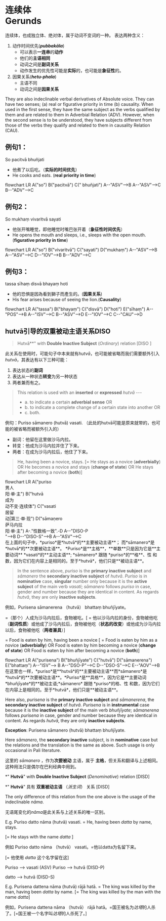 # 连续体<br>Gerunds
连续体，也成独立体、绝对体，属于动词不变词的一种。
表达两种含义：
1. 动作时间优先(***pubbakāla***)
   - 可以表示**一连串**的**动作**
   - 他们的**主语相同**
   - 动词之间是**副词关系**
   - 动作发生的优先性可能是**实际**的，也可能是**象征性**的。
2. 因果关系(***hetu-phala***)
   - 主语不同
   - 动词之间是**因果关系**

They are also indeclinable verbal derivatives of Absolute voice.
They can have two senses; (a) real or figurative priority in time (b) causality.
When used in the first sense, they have the same subject as the verbs qualified by them and are related to them in Adverbial Relation (ADV). 
However, when the second sense is to be understood, they have subjects different from those of the verbs they qualify and related to them in causality Relation (CAU). 

## 例句1：
So pacitvā bhuñjati
- 他煮了以后吃。（**实际的时间优先**）
- He cooks and eats. (**real priority in time**)
<div class="mermaid">
flowchart LR
A("so")
B("pacitvā")
C(" bhuñjati")
A--"ASV"-->B
A--"ASV"-->C
B--"ADV"-->C
</div>

## 例句2：
So mukhaṃ vivaritvā sayati
- 他张开嘴睡觉，即他睡觉时嘴巴张开着（**象征性时间优先**）
- He opens the mouth and sleeps, i.e., sleeps with the open mouth.(**figurative priority in time**)

<div class="mermaid">
flowchart LR
A("so")
B("vivaritvā")
C("sayati")
D("mukhaṃ")
A--"ASV"-->B
A--"ASV"-->C
D--"IOV"-->B
B--"ADV"-->C
</div>

## 例句3：
tassa sīhaṃ disvā bhayaṃ hoti
- 他的恐惧是因為看到獅子而產生的。(**因果关系**)
- His fear arises because of seeing the lion.(**Causality**) 

<div class="mermaid">
flowchart LR
A("tassa")
B("bhayaṃ")
C("disvā")
D("hoti")
E("sīhaṃ")
A--"POS"-->B
A--"ISV"-->C
B--"ASV"-->D
E--"IOV"-->C
C--"CAU"-->D
</div>

## hutvā引导的双重被动主语关系DISO
>Hutvā**" with **Double Inactive Subject** (*Ordinary*) relation [DISO ] 

此关系在使用时，可能句子中本来就有*hutvā*，也可能被省略而我们需要额外引入*hutvā*，其表达有以下三种可能：
1. 表达状态的**副词**
2. 表达从一种状态**转变**为另一种状态
3. 两者兼而有之。

>This relation is used with an **inserted** or **expressed** *hutvā* ---
> - a. to indicate a certain **adverbial sense** OR 
> - b. to indicate a complete change of a certain state into another OR 
> - c. both. 

例句：Puriso sāmanero (hutvā) vasati. （此处的hutvā可能是原来就带的，也可能的被省略而被额外引入的）
- 副词：他留在这里做沙马内拉。
- 转变：他成为沙马内拉并住了下来。
- 两者：在成为沙马内拉后，他住了下来。

>He, having been a novice, stays. 
[= He stays as a novice (**adverbially**) OR He becomes a novice and stays 
(**change of state**) OR He stays after becoming a novice (**both**)] 

<div class="mermaid">
flowchart LR
A("puriso<br>男人<br>阳·单·主")
B("hutvā<br>成为<br>动不变·连续体")
C("vasati<br>居留<br>动|第三·单·现")
D("sāmaṇero<br>萨马内拉<br>阳·单·主")
A-."性数格一致".-D
A--"DISO-P<br>"-->B
D--"DISO-S"-->B
A--"ASV"-->C
</div>
在上面的句子中，*puriso*是*hutvā*的**主要被动主语**；
而*sāmanero*是*hutvā*的**次要被动主语**。
*Puriso*是**主格**，**单数**只是因为它是**主要动词** *vasati*的**主动主语**;
*sāmanero* 跟随 *puriso*的**格**、性 和数，因为它们在内容上是相同的。至于*hutvā*，他们只是**被动主语**。

>In the sentence above, *puriso* is the **primary inactive subject** and 
*sāmanero* the **secondary inactive subject** of *hutvā*. *Puriso* is in 
**nominative** case, **singular** number only because it is the **active subject** 
of the main verb *vasati*; *sāmanero* follows *puriso* in case, gender and 
number because they are identical in content. As regards *hutvā*, they are 
only **inactive subjects**. 

例如，Purisena sāmanerena （hutvā） bhattaṃ bhuñjīyate。

=（那个）人成为沙马内拉后，食物被吃。[ = 他以沙马内拉的身份，食物被他吃（**副词性质**）或他成了沙马内拉后，食物被他吃（**状态的改变**）或他成为沙马内拉以后，食物被他吃（**两者兼具**）]

 = Food is eaten by him, having been a novice [ = Food is eaten by him as 
a novice (**adverbially**) OR Food is eaten by him becoming a novice (**change 
of state**) OR Food is eaten by him after becoming a novice (**both**)] 


<div class="mermaid">
flowchart LR
A("purisena")
B("bhuñjīyate")
C("hutvā")
D("sāmanerena")
E("bhattaṃ")
A--"ISV"--> B
A--"DSO-P"-->C
D--"DSO-S"-->C
E--"AOV"-->B
</div>
在这里也一样，*puriso*是**hutvā*的**主要被动主语**而*sāmanero*是*hutvā*的**次要被动主语**。*Puriso*是**具格**，因为它是**主要动词 *bhuñjīyate*的**被动主语;*sāmanero* 跟随 *puriso*的格、性 和数，因为它们在内容上是相同的。至于*hutvā*，他们只是**被动主语**。

Here also, *purisena* is the **primary inactive subject** and *sāmanerena*, the **secondary inactive subject** of *hutvā*.
*Purisena* is in **instrumental** case because it is the **inactive subject** of the main verb *bhuñjīyate*;
*sāmanerena* follows *purisena* in case, gender and number because they are identical in content. As regards *hutvā*, they are only **inactive subjects**. 

**Exception**: Purisena sāmanero (hutvā) bhattaṃ bhuñjīyate. 

 Here *sāmanero*, the **secondary inactive** subject, is in **nominative** case but the relations and the translation is the same as above. Such usage is 
only occasional in Pali literature. 

这里的 *sāmanero* ，作为**次要被动** 主语，属于 **主格**，但关系和翻译与上述相同。这种用法只是偶尔在巴利经典中用到。

*" **Hutvā**" with **Double Inactive Subject** (*Denominative*) relation [DISD] 

*" **Hutvā**" 具有 **双重被动主语** （*派生词*） 关系 [DISD]

 The only difference of this relation from the one above is the usage of the 
indeclinable *nāma*. 

无语尾变化的*nāma*是此关系与上述关系的唯一区别。

 E.g. Puriso datto nāma (hutvā) vasati. = He, having been *datta* by name, stays. 

[= He stays with the name *datta* ] 

例如 Puriso datto nāma （hutvā） vasati。=他以datta为名留下来。

[= 他使用 *datta* 这个名字留在这]
 
 Puriso --> vasati (ASV) Puriso --> hutvā (DISD-P) 
 
 datto --> hutvā (DISD-S)
 
 E.g. Purisena dattena nāma (hutvā) rājā hatā. = The king was killed by the man, having been *datta* by name. [= The king was killed by the man with the 
name *datta*] 

例如，Purisena dattena nāma （hutvā） rājā hatā。=国王被名为*达塔*的人杀了。[=国王被一个名字叫*达塔*的人杀死了。]